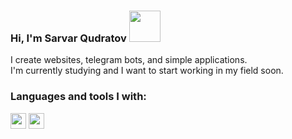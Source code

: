 ### Hi, I'm Sarvar Qudratov <img src="https://media1.giphy.com/media/SwZBtqe4yvEWP7q07X/200.webp?cid=790b76116u2xntaxwkez0tozr7wlw16v5c1st4l6k850l9i6&ep=v1_stickers_search&rid=200.webp&ct=s" width="50px">

I create websites, telegram bots, and simple applications. <br />
I'm currently studying and I want to start working in my field soon.

### Languages and tools I with:

<code><img src="https://i.pinimg.com/originals/82/a2/18/82a2188c985ce75402ae44fc43fe7e5e.png" height=25></code>
<code><img src="https://github.com/user-attachments/assets/d762d4ff-a8c2-448d-8724-24654d7f1528" height=25></code>
